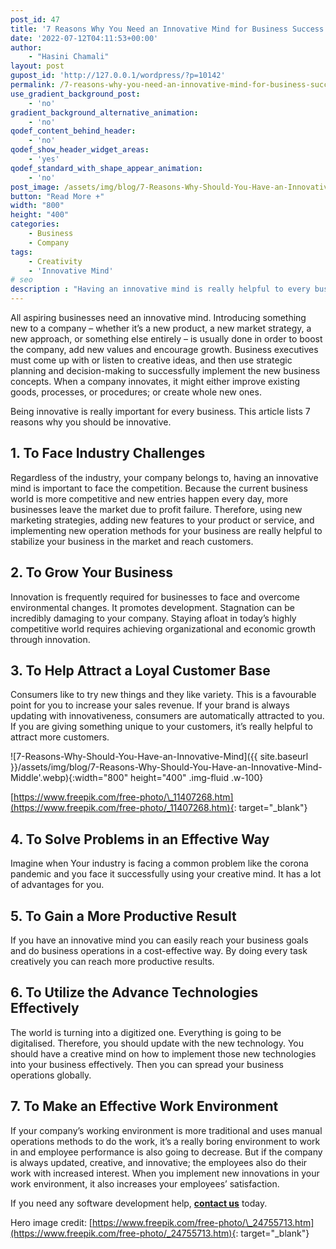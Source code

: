 ```yaml
---
post_id: 47
title: '7 Reasons Why You Need an Innovative Mind for Business Success.'
date: '2022-07-12T04:11:53+00:00'
author:
    - "Hasini Chamali"
layout: post
gupost_id: 'http://127.0.0.1/wordpress/?p=10142'
permalink: /7-reasons-why-you-need-an-innovative-mind-for-business-success/
use_gradient_background_post:
    - 'no'
gradient_background_alternative_animation:
    - 'no'
qodef_content_behind_header:
    - 'no'
qodef_show_header_widget_areas:
    - 'yes'
qodef_standard_with_shape_appear_animation:
    - 'no'
post_image: /assets/img/blog/7-Reasons-Why-Should-You-Have-an-Innovative-Mind-post-image.webp
button: "Read More +"
width: "800"
height: "400"
categories:
    - Business
    - Company
tags:
    - Creativity
    - 'Innovative Mind'
# seo
description : "Having an innovative mind is really helpful to every business to take the right decisions at the right time and grow their business."
---
```


All aspiring businesses need an innovative mind. Introducing something new to a company – whether it’s a new product, a new market strategy, a new approach, or something else entirely – is usually done in order to boost the company, add new values and encourage growth. Business executives must come up with or listen to creative ideas, and then use strategic planning and decision-making to successfully implement the new business concepts. When a company innovates, it might either improve existing goods, processes, or procedures; or create whole new ones.

Being innovative is really important for every business. This article lists 7 reasons why you should be innovative.

## 1. To Face Industry Challenges

Regardless of the industry, your company belongs to, having an innovative mind is important to face the competition. Because the current business world is more competitive and new entries happen every day, more businesses leave the market due to profit failure. Therefore, using new marketing strategies, adding new features to your product or service, and implementing new operation methods for your business are really helpful to stabilize your business in the market and reach customers.

## 2. To Grow Your Business

Innovation is frequently required for businesses to face and overcome environmental changes. It promotes development. Stagnation can be incredibly damaging to your company. Staying afloat in today’s highly competitive world requires achieving organizational and economic growth through innovation.

## 3. To Help Attract a Loyal Customer Base

Consumers like to try new things and they like variety. This is a favourable point for you to increase your sales revenue. If your brand is always updating with innovativeness, consumers are automatically attracted to you. If you are giving something unique to your customers, it’s really helpful to attract more customers.

![7-Reasons-Why-Should-You-Have-an-Innovative-Mind]({{ site.baseurl }}/assets/img/blog/7-Reasons-Why-Should-You-Have-an-Innovative-Mind-Middle'.webp){:width="800" height="400" .img-fluid .w-100}

[https://www.freepik.com/free-photo/\_11407268.htm](https://www.freepik.com/free-photo/_11407268.htm){: target="_blank"}

## 4. To Solve Problems in an Effective Way

Imagine when Your industry is facing a common problem like the corona pandemic and you face it successfully using your creative mind. It has a lot of advantages for you.

## 5. To Gain a More Productive Result

If you have an innovative mind you can easily reach your business goals and do business operations in a cost-effective way. By doing every task creatively you can reach more productive results.

## 6. To Utilize the Advance Technologies Effectively

The world is turning into a digitized one. Everything is going to be digitalised. Therefore, you should update with the new technology. You should have a creative mind on how to implement those new technologies into your business effectively. Then you can spread your business operations globally.

## 7. To Make an Effective Work Environment

If your company’s working environment is more traditional and uses manual operations methods to do the work, it’s a really boring environment to work in and employee performance is also going to decrease. But if the company is always updated, creative, and innovative; the employees also do their work with increased interest. When you implement new innovations in your work environment, it also increases your employees’ satisfaction.

If you need any software development help, [**contact us**]({{site.baseurl}}/contact/) today.

Hero image credit: [https://www.freepik.com/free-photo/\_24755713.htm](https://www.freepik.com/free-photo/_24755713.htm){: target="_blank"}

